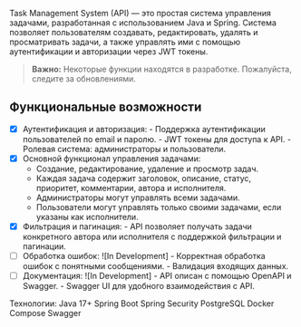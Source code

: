 Task Management System (API) — это простая система управления задачами, разработанная с использованием Java и Spring. Система позволяет пользователям создавать, редактировать, удалять и просматривать задачи, а также управлять ими с помощью аутентификации и авторизации через JWT токены.
> **Важно:** Некоторые функции находятся в разработке. Пожалуйста, следите за обновлениями.
## Функциональные возможности
- [x] Аутентификация и авторизация:
      - Поддержка аутентификации пользователей по email и паролю.
      - JWT токены для доступа к API.
      - Ролевая система: администраторы и пользователи.
- [x]  Основной функционал управления задачами:
      - Создание, редактирование, удаление и просмотр задач.
      - Каждая задача содержит заголовок, описание, статус, приоритет, комментарии, автора и исполнителя.
      - Администраторы могут управлять всеми задачами.
      - Пользователи могут управлять только своими задачами, если указаны как исполнители.
- [x] Фильтрация и пагинация:
      - API позволяет получать задачи конкретного автора или исполнителя с поддержкой фильтрации и пагинации.
- [ ] Обработка ошибок: ![In Development]
      - Корректная обработка ошибок с понятными сообщениями.
      - Валидация входящих данных.
- [ ] Документация: ![In Development]
      - API описан с помощью OpenAPI и Swagger.
      - Swagger UI для удобного взаимодействия с API.

Технологии:
Java 17+
Spring Boot
Spring Security
PostgreSQL
Docker Compose
Swagger                        
